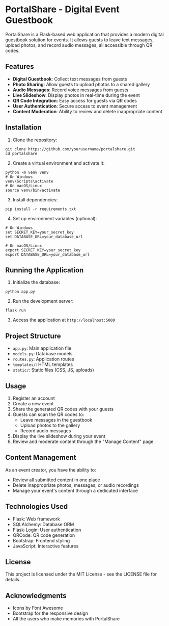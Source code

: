 # PortalShare - Digital Event Guestbook

PortalShare is a Flask-based web application that provides a modern digital guestbook solution for events. It allows guests to leave text messages, upload photos, and record audio messages, all accessible through QR codes.

## Features

- **Digital Guestbook**: Collect text messages from guests
- **Photo Sharing**: Allow guests to upload photos to a shared gallery
- **Audio Messages**: Record voice messages from guests
- **Live Slideshow**: Display photos in real-time during the event
- **QR Code Integration**: Easy access for guests via QR codes
- **User Authentication**: Secure access to event management
- **Content Moderation**: Ability to review and delete inappropriate content

## Installation

1. Clone the repository:
```
git clone https://github.com/yourusername/portalshare.git
cd portalshare
```

2. Create a virtual environment and activate it:
```
python -m venv venv
# On Windows
venv\Scripts\activate
# On macOS/Linux
source venv/bin/activate
```

3. Install dependencies:
```
pip install -r requirements.txt
```

4. Set up environment variables (optional):
```
# On Windows
set SECRET_KEY=your_secret_key
set DATABASE_URL=your_database_url

# On macOS/Linux
export SECRET_KEY=your_secret_key
export DATABASE_URL=your_database_url
```

## Running the Application

1. Initialize the database:
```
python app.py
```

2. Run the development server:
```
flask run
```

3. Access the application at `http://localhost:5000`

## Project Structure

- `app.py`: Main application file
- `models.py`: Database models
- `routes.py`: Application routes
- `templates/`: HTML templates
- `static/`: Static files (CSS, JS, uploads)

## Usage

1. Register an account
2. Create a new event
3. Share the generated QR codes with your guests
4. Guests can scan the QR codes to:
   - Leave messages in the guestbook
   - Upload photos to the gallery
   - Record audio messages
5. Display the live slideshow during your event
6. Review and moderate content through the "Manage Content" page

## Content Management

As an event creator, you have the ability to:
- Review all submitted content in one place
- Delete inappropriate photos, messages, or audio recordings
- Manage your event's content through a dedicated interface

## Technologies Used

- Flask: Web framework
- SQLAlchemy: Database ORM
- Flask-Login: User authentication
- QRCode: QR code generation
- Bootstrap: Frontend styling
- JavaScript: Interactive features

## License

This project is licensed under the MIT License - see the LICENSE file for details.

## Acknowledgments

- Icons by Font Awesome
- Bootstrap for the responsive design
- All the users who make memories with PortalShare 